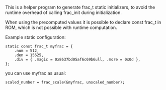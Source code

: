 This is a helper program to generate frac_t static initializers, to avoid the
runtime overhead of calling frac_init during initialization.

When using the precomputed values it is possible to declare const frac_t in ROM,
which is not possible with runtime computation.

Example static configuration:

    static const frac_t myfrac = {
        .num = 512,
        .den = 15625,
        .div = { .magic = 0x8637bd05af6c69b6ull, .more = 0x0d },
    };

you can use myfrac as usual:

    scaled_number = frac_scale(&myfrac, unscaled_number);
